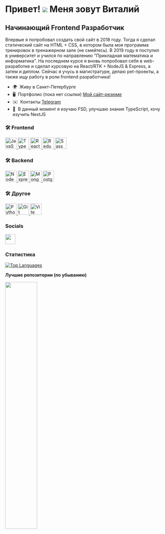 Привет! ![](https://user-images.githubusercontent.com/18350557/176309783-0785949b-9127-417c-8b55-ab5a4333674e.gif) Меня зовут Виталий
===============================================================================================================================

Начинающий Frontend Разработчик
-------------------------------

Впервые я попробовал создать свой сайт в 2018 году. Тогда я сделал статический сайт на HTML + CSS, в котором была моя программа тренировок в тренажерном зале (не смейтесь). В 2019 году я поступил в университет и учился по направлению "Прикладная математика и информатика". На последнем курсе я вновь попробовал себя в web-разработке и сделал курсовую на React/RTK + NodeJS & Express, а затем и диплом. Сейчас я учусь в магистратуре, делаю pet-проекты, а также ищу работу в роли frontend разработчика!

* 🌍  Живу в Санкт-Петербурге
* 🖥️  Портфолио (пока нет ссылки) [Мой сайт-резюме](http://google.com)
* ✉️  Контакты [Telegram]([mailto:Telegram](https://t.me/Shevchenko_Vitaly))
* 🧠  В данный момент я изучаю FSD, улучшаю знания TypeScript, хочу изучить NextJS

### 🛠 Frontend
<p align="left">
  <a href="https://developer.mozilla.org/en-US/docs/Web/JavaScript" target="_blank" rel="noreferrer">
    <img src="https://raw.githubusercontent.com/danielcranney/readme-generator/main/public/icons/skills/javascript-colored.svg" width="36" height="36" alt="JavaScript" />
  </a> 
  <a href="https://www.typescriptlang.org/" target="_blank" rel="noreferrer">
    <img src="https://raw.githubusercontent.com/danielcranney/readme-generator/main/public/icons/skills/typescript-colored.svg" width="36" height="36" alt="TypeScript" />
  </a>
  <a href="https://reactjs.org/" target="_blank" rel="noreferrer">
    <img src="https://raw.githubusercontent.com/danielcranney/readme-generator/main/public/icons/skills/react-colored.svg" width="36" height="36" alt="React" />
  </a>
  <a href="https://redux.js.org/" target="_blank" rel="noreferrer">
    <img src="https://raw.githubusercontent.com/danielcranney/readme-generator/main/public/icons/skills/redux-colored.svg" width="36" height="36" alt="Redux" />
  </a>
  <a href="https://sass-lang.com/" target="_blank" rel="noreferrer">
    <img src="https://raw.githubusercontent.com/danielcranney/readme-generator/main/public/icons/skills/sass-colored.svg" width="36" height="36" alt="Sass" />
  </a>
</p>

### 🛠 Backend
<p align="left">
  <a href="https://nodejs.org/en/" target="_blank" rel="noreferrer">
    <img src="https://raw.githubusercontent.com/danielcranney/readme-generator/main/public/icons/skills/nodejs-colored.svg" width="36" height="36" alt="NodeJS" />
  </a>
  <a href="https://expressjs.com/" target="_blank" rel="noreferrer">
    <img src="https://raw.githubusercontent.com/danielcranney/readme-generator/main/public/icons/skills/express-colored.svg" width="36" height="36" alt="Express" />
  </a>
  <a href="https://www.mongodb.com/" target="_blank" rel="noreferrer">
    <img src="https://raw.githubusercontent.com/danielcranney/readme-generator/main/public/icons/skills/mongodb-colored.svg" width="36" height="36" alt="MongoDB" />
  </a>
  <a href="https://www.postgresql.org/" target="_blank" rel="noreferrer">
    <img src="https://raw.githubusercontent.com/danielcranney/readme-generator/main/public/icons/skills/postgresql-colored.svg" width="36" height="36" alt="PostgreSQL" />
  </a>
</p>

### 🛠 Другое
<p align="left">
  <a href="https://www.python.org/" target="_blank" rel="noreferrer">
    <img src="https://raw.githubusercontent.com/danielcranney/readme-generator/main/public/icons/skills/python-colored.svg" width="36" height="36" alt="Python" />
  </a>
  <a href="https://git-scm.com/" target="_blank" rel="noreferrer">
    <img src="https://raw.githubusercontent.com/danielcranney/readme-generator/main/public/icons/skills/git-colored.svg" width="36" height="36" alt="Git" />
  </a>
  <a href="https://vitejs.dev/" target="_blank" rel="noreferrer">
    <img src="https://raw.githubusercontent.com/danielcranney/readme-generator/main/public/icons/skills/vite-colored.svg" width="36" height="36" alt="Vite" />
  </a>
</p>

### Socials

<p align="left"> <a href="https://www.github.com/vitalyaotletaesh" target="_blank" rel="noreferrer"> <picture> <source media="(prefers-color-scheme: dark)" srcset="https://raw.githubusercontent.com/danielcranney/readme-generator/main/public/icons/socials/github-dark.svg" /> <source media="(prefers-color-scheme: light)" srcset="https://raw.githubusercontent.com/danielcranney/readme-generator/main/public/icons/socials/github.svg" /> <img src="https://raw.githubusercontent.com/danielcranney/readme-generator/main/public/icons/socials/github.svg" width="32" height="32" /> </picture> </a></p>

### Статистика

<a href="https://github.com/vitalyaotletaesh" align="left">
  <img src="https://github-readme-stats.vercel.app/api/top-langs/?username=vitalyaotletaesh&langs_count=10&title_color=ec4899&text_color=ffffff&icon_color=ec4899&bg_color=27272a&hide_border=true&locale=en&custom_title=Top%20%Languages" alt="Top Languages" />
</a>

<b>Лучшие репозитории (по убыванию)</b>

<div width="100%" align="center">
  <a href="https://github.com/vitalyaotletaesh/raidenshop" align="left">
    <img align="left" width="45%" src="https://github-readme-stats.vercel.app/api/pin/?username=vitalyaotletaesh&repo=raidenshop&title_color=ec4899&text_color=ffffff&icon_color=ec4899&bg_color=27272a&hide_border=true&locale=en" />
  </a>
</div>
<br /><br /><br /><br /><br /><br /><br />
